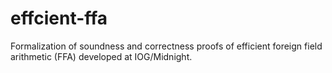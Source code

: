 # effcient-ffa
Formalization of soundness and correctness proofs of efficient foreign field arithmetic (FFA) developed  at IOG/Midnight.
